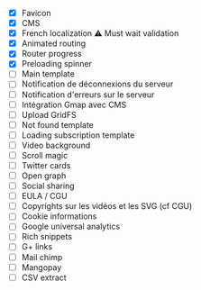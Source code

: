 - [X] Favicon
- [X] CMS
- [X] French localization :warning: Must wait validation
- [X] Animated routing
- [X] Router progress
- [X] Preloading spinner
- [ ] Main template
- [ ] Notification de déconnexions du serveur
- [ ] Notification d'erreurs sur le serveur
- [ ] Intégration Gmap avec CMS
- [ ] Upload GridFS
- [ ] Not found template
- [ ] Loading subscription template
- [ ] Video background
- [ ] Scroll magic
- [ ] Twitter cards
- [ ] Open graph
- [ ] Social sharing
- [ ] EULA / CGU
- [ ] Copyrights sur les vidéos et les SVG (cf CGU)
- [ ] Cookie informations
- [ ] Google universal analytics
- [ ] Rich snippets
- [ ] G+ links
- [ ] Mail chimp
- [ ] Mangopay
- [ ] CSV extract
